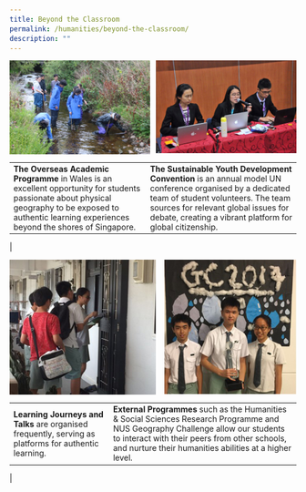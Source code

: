 ```yaml
---
title: Beyond the Classroom
permalink: /humanities/beyond-the-classroom/
description: ""
---
```

<img src="/images/ahumanities5.jpg" style="width:49%" align=left>
<img src="/images/ahumanities6.jpg" style="width:49%" align=right>

<br clear="left">

|  |  |
|---|---|
| **The Overseas Academic Programme** in Wales is an excellent opportunity for students passionate about physical geography to be exposed to authentic learning experiences beyond the shores of Singapore. | **The Sustainable Youth Development Convention** is an annual model UN conference organised by a dedicated team of student volunteers. The team sources for relevant global issues for debate, creating a vibrant platform for global citizenship. |
|

<img src="/images/ahumanities7.jpg" style="width:51%" align=left>
<img src="/images/ahumanities8.jpg" style="width:46%" align=right>

<br clear="left">

|  |  |
|---|---|
| **Learning Journeys and Talks** are organised frequently, serving as platforms for authentic learning. | **External Programmes** such as the Humanities & Social Sciences Research Programme and NUS Geography Challenge allow our students to interact with their peers from other schools, and nurture their humanities abilities at a higher level. |
|